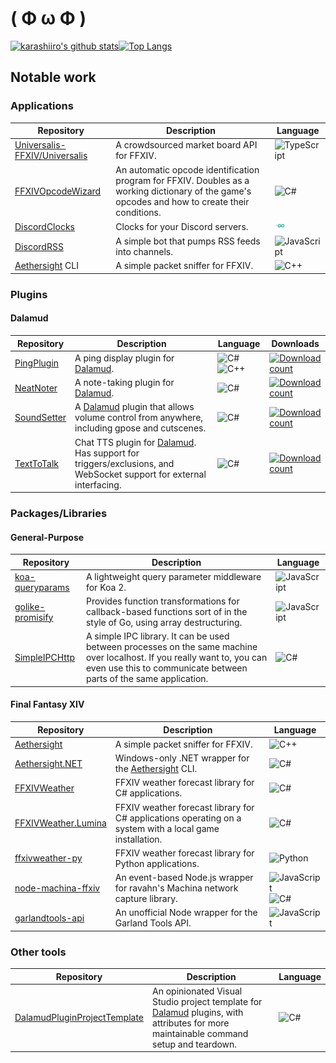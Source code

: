 # ( Φ ω Φ )
[![karashiiro's github stats](https://github-readme-stats.vercel.app/api?username=karashiiro&line_height=24&count_private=true)](https://github.com/anuraghazra/github-readme-stats)[![Top Langs](https://github-readme-stats.vercel.app/api/top-langs/?username=karashiiro&layout=compact&langs_count=8)](https://github.com/anuraghazra/github-readme-stats)

## Notable work

### Applications
Repository|Description|Language
---|---|---
[Universalis-FFXIV/Universalis](https://github.com/Universalis-FFXIV/Universalis)|A crowdsourced market board API for FFXIV.|![TypeScript](https://raw.githubusercontent.com/karashiiro/karashiiro/master/programming_languages/typescript.png "TypeScript")
[FFXIVOpcodeWizard](https://github.com/karashiiro/FFXIVOpcodeWizard)|An automatic opcode identification program for FFXIV. Doubles as a working dictionary of the game's opcodes and how to create their conditions.|![C#](https://raw.githubusercontent.com/karashiiro/karashiiro/master/programming_languages/csharp.png "C#")
[DiscordClocks](https://github.com/karashiiro/DiscordClocks)|Clocks for your Discord servers.|![Go](https://raw.githubusercontent.com/karashiiro/karashiiro/master/programming_languages/go.png "Go")
[DiscordRSS](https://github.com/karashiiro/DiscordRSS)|A simple bot that pumps RSS feeds into channels.|![JavaScript](https://raw.githubusercontent.com/karashiiro/karashiiro/master/programming_languages/javascript.png "JavaScript")
[Aethersight](https://github.com/karashiiro/Aethersight) CLI|A simple packet sniffer for FFXIV.|![C++](https://raw.githubusercontent.com/karashiiro/karashiiro/master/programming_languages/cpp.png "C++")

### Plugins

#### Dalamud
Repository|Description|Language|Downloads
---|---|---|---
[PingPlugin](https://github.com/karashiiro/PingPlugin)|A ping display plugin for [Dalamud](https://github.com/goatcorp/Dalamud).|![C#](https://raw.githubusercontent.com/karashiiro/karashiiro/master/programming_languages/csharp.png "C#")![C++](https://raw.githubusercontent.com/karashiiro/karashiiro/master/programming_languages/cpp.png "C++")|[![Download count](https://img.shields.io/endpoint?url=https%3A%2F%2Fvz32sgcoal.execute-api.us-east-1.amazonaws.com%2FPingPlugin)](https://github.com/karashiiro/PingPlugin)
[NeatNoter](https://github.com/karashiiro/NeatNoter)|A note-taking plugin for [Dalamud](https://github.com/goatcorp/Dalamud).|![C#](https://raw.githubusercontent.com/karashiiro/karashiiro/master/programming_languages/csharp.png "C#")|[![Download count](https://img.shields.io/endpoint?url=https%3A%2F%2Fvz32sgcoal.execute-api.us-east-1.amazonaws.com%2FNeatNoter)](https://github.com/karashiiro/NeatNoter)
[SoundSetter](https://github.com/karashiiro/SoundSetter)|A [Dalamud](https://github.com/goatcorp/Dalamud) plugin that allows volume control from anywhere, including gpose and cutscenes.|![C#](https://raw.githubusercontent.com/karashiiro/karashiiro/master/programming_languages/csharp.png "C#")|[![Download count](https://img.shields.io/endpoint?url=https%3A%2F%2Fvz32sgcoal.execute-api.us-east-1.amazonaws.com%2FSoundSetter)](https://github.com/karashiiro/SoundSetter)
[TextToTalk](https://github.com/karashiiro/TextToTalk)|Chat TTS plugin for [Dalamud](https://github.com/goatcorp/Dalamud). Has support for triggers/exclusions, and WebSocket support for external interfacing.|![C#](https://raw.githubusercontent.com/karashiiro/karashiiro/master/programming_languages/csharp.png "C#")|[![Download count](https://img.shields.io/endpoint?url=https%3A%2F%2Fvz32sgcoal.execute-api.us-east-1.amazonaws.com%2FTextToTalk)](https://github.com/karashiiro/TextToTalk)

### Packages/Libraries

#### General-Purpose
Repository|Description|Language
---|---|---
[koa-queryparams](https://github.com/karashiiro/koa-queryparams)|A lightweight query parameter middleware for Koa 2.|![JavaScript](https://raw.githubusercontent.com/karashiiro/karashiiro/master/programming_languages/javascript.png "JavaScript")
[golike-promisify](https://github.com/karashiiro/golike-promisify)|Provides function transformations for callback-based functions sort of in the style of Go, using array destructuring.|![JavaScript](https://raw.githubusercontent.com/karashiiro/karashiiro/master/programming_languages/javascript.png "JavaScript")
[SimpleIPCHttp](https://github.com/karashiiro/SimpleIPCHttp)|A simple IPC library. It can be used between processes on the same machine over localhost. If you really want to, you can even use this to communicate between parts of the same application.|<img src="https://raw.githubusercontent.com/karashiiro/karashiiro/master/programming_languages/csharp.png" alt="C#" title="C#" />

#### Final Fantasy XIV
Repository|Description|Language
---|---|---
[Aethersight](https://github.com/karashiiro/Aethersight)|A simple packet sniffer for FFXIV.|![C++](https://raw.githubusercontent.com/karashiiro/karashiiro/master/programming_languages/cpp.png "C++")
[Aethersight.NET](https://github.com/karashiiro/Aethersight.NET)|Windows-only .NET wrapper for the [Aethersight](https://github.com/karashiiro/Aethersight) CLI.|![C#](https://raw.githubusercontent.com/karashiiro/karashiiro/master/programming_languages/csharp.png "C#")
[FFXIVWeather](https://github.com/karashiiro/FFXIVWeather)|FFXIV weather forecast library for C# applications.|![C#](https://raw.githubusercontent.com/karashiiro/karashiiro/master/programming_languages/csharp.png "C#")
[FFXIVWeather.Lumina](https://github.com/karashiiro/FFXIVWeather.Lumina)|FFXIV weather forecast library for C# applications operating on a system with a local game installation.|![C#](https://raw.githubusercontent.com/karashiiro/karashiiro/master/programming_languages/csharp.png "C#")
[ffxivweather-py](https://github.com/karashiiro/ffxivweather-py)|FFXIV weather forecast library for Python applications.|![Python](https://raw.githubusercontent.com/karashiiro/karashiiro/master/programming_languages/python.png "Python")
[node-machina-ffxiv](https://github.com/karashiiro/node-machina-ffxiv)|An event-based Node.js wrapper for ravahn's Machina network capture library.|![JavaScript](https://raw.githubusercontent.com/karashiiro/karashiiro/master/programming_languages/javascript.png "JavaScript")![C#](https://raw.githubusercontent.com/karashiiro/karashiiro/master/programming_languages/csharp.png "C#")
[garlandtools-api](https://github.com/karashiiro/garlandtools-api)|An unofficial Node wrapper for the Garland Tools API.|![JavaScript](https://raw.githubusercontent.com/karashiiro/karashiiro/master/programming_languages/javascript.png "JavaScript")

### Other tools
Repository|Description|Language
---|---|---
[DalamudPluginProjectTemplate](https://github.com/karashiiro/DalamudPluginProjectTemplate)|An opinionated Visual Studio project template for [Dalamud](https://github.com/goatcorp/Dalamud) plugins, with attributes for more maintainable command setup and teardown.|![C#](https://raw.githubusercontent.com/karashiiro/karashiiro/master/programming_languages/csharp.png "C#")
